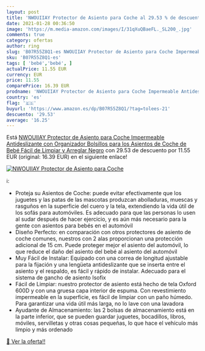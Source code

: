 ```yaml
---
layout: post
title: 'NWOUIIAY Protector de Asiento para Coche al 29.53 % de descuento'
date: 2021-01-28 00:36:50
image: 'https://m.media-amazon.com/images/I/31qXuQBaeFL._SL200_.jpg'
comments: true
category: ofertas
author: ring
slug: 'B07R55Z8Q1-es NWOUIIAY Protector de Asiento para Coche Impermeable...'
sku: 'B07R55Z8Q1-es'
tags: [ 'bebé','bebé', ]
actualPrice: 11.55 EUR
currency: EUR
price: 11.55
comparePrice: 16.39 EUR
prodname: 'NWOUIIAY Protector de Asiento para Coche Impermeable Antideslizante con Organizador Bolsillos para los Asientos de Coche de Bebé Fácil de Limpiar y Arreglar Negro'
country: 'es'
flag: '🇪🇸'
buyurl: 'https://www.amazon.es/dp/B07R55Z8Q1/?tag=tolees-21'
descuento: '29.53'
average: '16.25'
---
```


Está [NWOUIIAY Protector de Asiento para Coche Impermeable Antideslizante con Organizador Bolsillos para los Asientos de Coche de Bebé Fácil de Limpiar y Arreglar Negro](https://www.amazon.es/dp/B07R55Z8Q1/?tag=tolees-21) con 29.53 de descuento por 11.55 EUR (original: 16.39 EUR) en el siguiente enlace!

[![NWOUIIAY Protector de Asiento para Coche](https://m.media-amazon.com/images/I/31qXuQBaeFL._SL200_.jpg)](https://www.amazon.es/dp/B07R55Z8Q1/?tag=tolees-21)

ℹ️:

- Proteja su Asientos de Coche: puede evitar efectivamente que los juguetes y las patas de las mascotas produzcan abolladuras, muescas y rasguños en la superficie del cuero y la tela, extendiendo la vida útil de los sofás para automóviles. Es adecuado para que las personas lo usen al sudar después de hacer ejercicio, y es aún más necesario para la gente con asientos para bebés en el automóvil
- Diseño Perfecto: en comparación con otros protectores de asiento de coche comunes, nuestros con 2 alas proporcionan una protección adicional de 15 cm. Puede proteger mejor el asiento del automóvil, lo que reduce el daño del asiento del bebé al asiento del automóvil
- Muy Fácil de Instalar: Equipado con una correa de longitud ajustable para la fijación y una lengüeta antideslizante que se inserta entre el asiento y el respaldo, es fácil y rápido de instalar. Adecuado para el sistema de gancho de asiento Isofix
- Fácil de Limpiar: nuestro protector de asiento está hecho de tela Oxford 600D y con una gruesa capa interior de espuma. Con revestimiento impermeable en la superficie, es fácil de limpiar con un paño húmedo. Para garantizar una vida útil más larga, no lo lave con una lavadora
- Ayudante de Almacenamiento: las 2 bolsas de almacenamiento está en la parte inferior, que se pueden guardar juguetes, bocadillos, libros, móviles, servilletas y otras cosas pequeñas, lo que hace el vehículo más limpio y más ordenado

[🛒 Ver la oferta!!](https://www.amazon.es/dp/B07R55Z8Q1/?tag=tolees-21)

